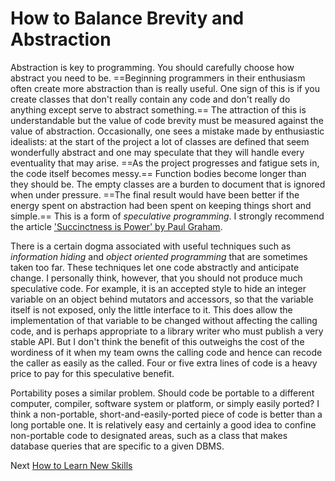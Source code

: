 # How to Balance Brevity and Abstraction
[//]: # (Version:1.0.0)
Abstraction is key to programming. You should carefully choose how abstract you need to be. ==Beginning programmers in their enthusiasm often create more abstraction than is really useful. One sign of this is if you create classes that don't really contain any code and don't really do anything except serve to abstract something.== The attraction of this is understandable but the value of code brevity must be measured against the value of abstraction. Occasionally, one sees a mistake made by enthusiastic idealists: at the start of the project a lot of classes are defined that seem wonderfully abstract and one may speculate that they will handle every eventuality that may arise. ==As the project progresses and fatigue sets in, the code itself becomes messy.== Function bodies become longer than they should be. The empty classes are a burden to document that is ignored when under pressure. ==The final result would have been better if the energy spent on abstraction had been spent on keeping things short and simple.== This is a form of *speculative programming*. I strongly recommend the article ['Succinctness is Power' by Paul Graham](https://www.paulgraham.com/power.html).

There is a certain dogma associated with useful techniques such as *information hiding* and *object oriented programming* that are sometimes taken too far. These techniques let one code abstractly and anticipate change. I personally think, however, that you should not produce much speculative code. For example, it is an accepted style to hide an integer variable on an object behind mutators and accessors, so that the variable itself is not exposed, only the little interface to it. This does allow the implementation of that variable to be changed without affecting the calling code, and is perhaps appropriate to a library writer who must publish a very stable API. But I don't think the benefit of this outweighs the cost of the wordiness of it when my team owns the calling code and hence can recode the caller as easily as the called. Four or five extra lines of code is a heavy price to pay for this speculative benefit.

Portability poses a similar problem. Should code be portable to a different computer, compiler, software system or platform, or simply easily ported? I think a non-portable, short-and-easily-ported piece of code is better than a long portable one. It is relatively easy and certainly a good idea to confine non-portable code to designated areas, such as a class that makes database queries that are specific to a given DBMS.

Next [How to Learn New Skills](06-How-to-Learn-New-Skills.md)
